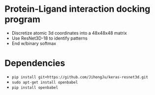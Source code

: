 # Protein-Ligand interaction docking program
- Discretize atomic 3d coordinates into a 48x48x48 matrix
- Use ResNet3D-18 to identify patterns
- End w/binary softmax

# Dependencies
- `pip install git+https://github.com/JihongJu/keras-resnet3d.git`
- `sudo apt-get install openbabel`
- `pip install openbabel` 